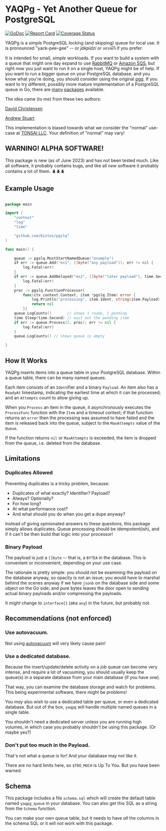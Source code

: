 # YAQPg - Yet Another Queue for PostgreSQL

[![GoDoc][b1]][doc] [![Report Card][b2]][rpt] [![Coverage Status][b3]][cov]

[b1]: https://pkg.go.dev/badge/github.com/biztos/yaqpg
[doc]: https://pkg.go.dev/github.com/biztos/yaqpg
[b2]: https://goreportcard.com/badge/github.com/biztos/yaqpg
[rpt]: https://goreportcard.com/report/github.com/biztos/yaqpg
[b3]: https://coveralls.io/repos/github/biztos/yaqpg/badge.svg
[cov]: https://coveralls.io/github/biztos/yaqpg

YAQPg is a _simple_ PostgreSQL locking (and skipping) queue for local use.
It is pronounced "yack-pee-gee" -- or _jákpídzí_ or อยากผีจี if you prefer.

It is intended for small, _simple_ workloads.  If you want to build a system
with a queue that might one day expand to use
[RabbitMQ](https://www.rabbitmq.com)
or [Amazon SQS](https://aws.amazon.com/sqs/), but right now you just want to
run it on a single host, YAQPg might be of help.  If you want to run a bigger
queue on your PostgreSQL database, and you know what you're doing, you should
consider using the original [pgq](https://github.com/pgq/pgq).
If you want to try different, possibly more mature implementation of a
PostgreSQL queue in Go, there are
[many](https://pkg.go.dev/search?q=pgq&m=package)
[packages](https://pkg.go.dev/search?q=postgres+queue&m=package) available.

The idea came (to me) from these two authors:

[David Christensen](https://www.crunchydata.com/blog/message-queuing-using-native-postgresql)

[Andrew Stuart](https://news.ycombinator.com/item?id=20020501)

This implementation is biased towards what we consider the "normal" use-case
at [TONSAI LLC](https://tonsai.dev).  Your definition of "normal" may vary!

## WARNING! ALPHA SOFTWARE!

This package is new (as of June 2023) and has not been tested much.  Like all
software, it probably contains bugs, and like all _new_ software it probably
contains a lot of them. 🪲🪲🪲

## Example Usage

```go

package main

import (
    "context"
    "log"
    "time"

    "github.com/biztos/pgslq"
)

func main() {

    queue := pgslq.MustStartNamedQueue("example")
    if err := queue.Add("ex1", []byte("any payload")); err != nil {
        log.Fatal(err)
    }
    if err := queue.AddDelayed("ex2", []byte("later payload"), time.Second); err != nil {
        log.Fatal(err)
    }
    proc := pgslq.FunctionProcessor{
        func(ctx context.Context, item *pgslq.Item) error {
            log.Println("processing", item.Ident, string(item.Payload))
            return nil
        }}
    queue.LogCounts()       // shows 1 ready, 1 pending
    time.Sleep(time.Second) // wait out the pending item
    if err := queue.Process(2, proc); err != nil {
        log.Fatal(err)
    }
    queue.LogCounts() // shows queue is empty

}

```

## How It Works

YAQPg inserts items into a queue table in your PostgreSQL database.  Within a
queue table, there can be many named queues.

Each item consists of an `Ident`ifier and a binary `Payload`.  An item also
has a `ReadyAt` timestamp, indicating the earliest time at which it can be
processed; and an `Attempts` count to allow giving up.

When you `Process` an item in the queue, it asynchronously executes the
`ProcessFunc` function with the `Item` and a timeout context; if that
function returns an `error` then the processing was assumed to have failed
and the item is released back into the queue, subject to the `MaxAttempts`
value of the `Queue`.

If the function returns `nil` or `MaxAttempts` is exceeded, the item is
dropped from the queue, i.e. deleted from the database.

## Limitations

### Duplicates Allowed

Preventing duplicates is a tricky problem, because:

- Duplicates of what exactly? Identifier? Payload?
- Always? Optionally?
- For how long?
- At what performance cost?
- And what should you do when you get a dupe anyway?

Instead of giving opinionated answers to these questions, this package simply
allows duplicates.  Queue processing should be idempotent(ish), and if it
can't be then build that logic into your processor!

### Binary Payload

The payload is just a `[]byte` -- that is, a `BYTEA` in the database.  This is
convenient or inconvenient, depending on your use case.

The rationale is pretty simple: you should not be examining the payload on the
database anyway, so opacity is not an issue; you would have to marshal behind
the scenes anyway if we have `jsonb` on the database side and some object on
the Go side; and pure bytes leaves the door open to sending actual binary
payloads and/or compressing the payloads.

It _might_ change to `interface{}` (aka `any`) in the future, but probably
not.

## Recommendations (not enforced)

### Use autovacuum.

Not using
[autovacuum](https://www.postgresql.org/docs/current/routine-vacuuming.html)
will very likely cause pain!

### Use a dedicated database.

Because the insert/update/delete activity on a job queue can become very
intense, and require a lot of vacuuming, you should usually keep the queue(s)
in a separate database from your main database (if you have one).

That way, you can examine the database storage and watch for problems.  This
being experimental software, there might be problems!

You *may* also wish to use a dedicated table per queue, or even a dedicated
database.  But out of the box, `yaqpg` will handle multiple named queues in a
single table.

You shouldn't need a dedicated server unless you are running high volumes, in
which case you probably shouldn't be using this package. (Or maybe yes?)

### Don't put too much in the Payload.

That's not what a queue is for!  And your database may not like it.

There are no hard limits here, so `$TOO_MUCH` is Up To You.  But you have been
warned.

## Schema

This package includes a file `schema.sql` which will create the default table
named `yaqpg_queue` in your database.  You can also get this SQL as a string
from the `Schema` function.

You can make your own queue table, but it needs to have _all_ the columns in
the schema SQL or it will not work with this package.
